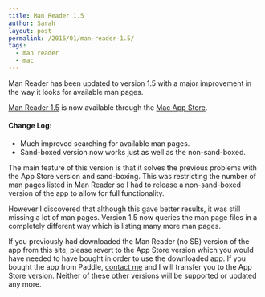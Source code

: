 ```yaml
---
title: Man Reader 1.5
author: Sarah
layout: post
permalink: /2016/01/man-reader-1.5/
tags:
  - man reader
  - mac
---
```

Man Reader has been updated to version 1.5 with a major improvement in the way it looks for available man pages.

[Man Reader 1.5][1] is now available through the [Mac App Store][2].

#### Change Log:

  * Much improved searching for available man pages.
  * Sand-boxed version now works just as well as the non-sand-boxed.
  
The main feature of this version is that it solves the previous problems with the App Store version and sand-boxing. This was restricting the number of man pages listed in Man Reader so I had to release a non-sand-boxed version of the app to allow for full functionality.

However I discovered that although this gave better results, it was still missing a lot of man pages. Version 1.5 now queries the man page files in a completely different way which is listing many more man pages.

If you previously had downloaded the Man Reader (no SB) version of the app from this site, please revert to the App Store version which you would have needed to have bought in order to use the downloaded app. If you bought the app from Paddle, [contact me][3] and I will transfer you to the App Store version. Neither of these other versions will be supported or updated any more.


 [1]: /manreader/
 [2]: http://itunes.apple.com/app/man-reader/id522583774?mt=12
 [3]: mailto:sarah@troz.net?subject=Man%20Reader%20transfer%20to%20App%20Store
 